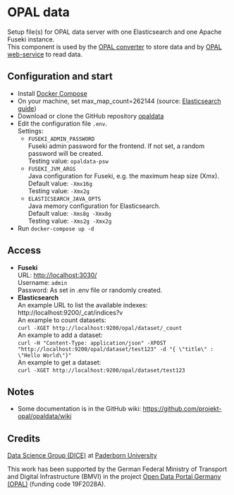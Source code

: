 # OPAL data

Setup file(s) for OPAL data server with one Elasticsearch and one Apache Fuseki instance.  
This component is used by the [OPAL converter](https://github.com/projekt-opal/converter) to store data and by [OPAL web-service](https://github.com/projekt-opal/web-service) to read data.

## Configuration and start

- Install [Docker Compose](https://docs.docker.com/compose/install/)
- On your machine, set max_map_count=262144 (source: [Elasticsearch guide](https://www.elastic.co/guide/en/elasticsearch/reference/current/docker.html#docker-cli-run-prod-mode))
- Download or clone the GitHub repository [opaldata](https://github.com/projekt-opal/opaldata)
- Edit the configuration file  `.env`.  
  Settings:
    - `FUSEKI_ADMIN_PASSWORD`  
      Fuseki admin password for the frontend. If not set, a random password will be created.  
      Testing value: `opaldata-psw`
    - `FUSEKI_JVM_ARGS`  
      Java configuration for Fuseki, e.g. the maximum heap size (Xmx).  
      Default value: `-Xmx16g`  
      Testing value: `-Xmx2g`  
    - `ELASTICSEARCH_JAVA_OPTS`  
      Java memory configuration for Elasticsearch.  
      Default value: `-Xms8g -Xmx8g`  
      Testing value: `-Xms2g -Xmx2g`  
- Run `docker-compose up -d`


## Access

- **Fuseki**  
  URL: [http://localhost:3030/](http://localhost:3030/)  
  Username: `admin`  
  Password: As set in .env file or randomly created.
- **Elasticsearch**  
  An example URL to list the available indexes:  
  http://localhost:9200/_cat/indices?v  
  An example to count datasets:  
  `curl -XGET http://localhost:9200/opal/dataset/_count`  
  An example to add a dataset:  
  `curl -H "Content-Type: application/json" -XPOST "http://localhost:9200/opal/dataset/test123" -d "{ \"title\" : \"Hello World\"}"`  
  An example to get a dataset:  
  `curl -XGET http://localhost:9200/opal/dataset/test123`  

## Notes 

* Some documentation is in the GitHub wiki: https://github.com/projekt-opal/opaldata/wiki

## Credits

[Data Science Group (DICE)](https://dice-research.org/) at [Paderborn University](https://www.uni-paderborn.de/)

This work has been supported by the German Federal Ministry of Transport and Digital Infrastructure (BMVI) in the project [Open Data Portal Germany (OPAL)](http://projekt-opal.de/) (funding code 19F2028A).

